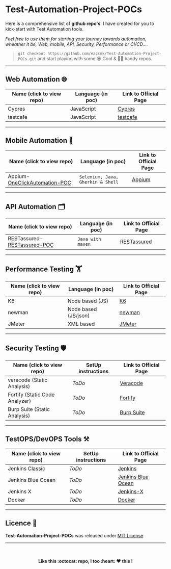 # **Test-Automation-Project-POCs**

Here is a comprehensive list of **github repo's**. I have created for you to kick-start with Test Automation tools.
 
 _Feel free to use them for starting your journey towards automation, wheather it be, Web, mobile, API, Security, Performance or CI/CD...._

> `git checkout https://github.com/eaccmk/Test-Automation-Project-POCs.git` and start playing with some 😎 Cool & 💁🏻 handy repos. 


---
## **Web Automation** 🌐


| **Name (click to view repo)**		| **Language (in poc)**	| **Link to Official Page** | 
|---------------------------------------|-----------------------|---------------------------|
|Cypres   								| JavaScript		 	| [Cypres]					|
|testcafe   							| JavaScript		 	| [testcafe]				|

---

## **Mobile Automation** 📱

| **Name (click to view repo)**		| **Language (in poc)**	            | **Link to Official Page** | 
|-----------------------------------|-----------------------------------|---------------------------|
|Appium- [OneClickAutomation-POC]	  | `Selenium, Java, Gherkin & Shell`	| [Appium]					        |

---

## **API Automation** 🗂️

| **Name (click to view repo)**		| **Language (in poc)**	| **Link to Official Page** | 
|-----------------------------------|-----------------------|---------------------------|
|RESTassured- [RESTassured-POC]  		|  `Java with maven`	  | [RESTassured]				      |


---

## **Performance Testing** 🏋️

| **Name (click to view repo)**		| **Language (in poc)**	| **Link to Official Page** | 
|---------------------------------------|-----------------------|---------------------------|
|K6   									| Node based (JS)		| [K6]						|
|newman   								| Node based (JS/json)	| [newman]					|
|JMeter   								| XML based 		 	| [JMeter]					|

---

## **Security Testing** 🛡️

| **Name (click to view repo)**		     | **SetUp instructions**| **Link to Official Page** | 
|----------------------------------------|-----------------------|---------------------------|
| veracode (Static Analysis)			       | _ToDo_				         | [Veracode]				|
| Fortify (Static Code Analyzer)		     | _ToDo_				         | [Fortify]					|
| Burp Suite (Static Analysis)			     | _ToDo_				         | [Burp Suite]				|


---

## **TestOPS/DevOPS Tools** ⚒️

| **Name (click to view repo)**		| **SetUp instructions**	| **Link to Official Page** | 
|---------------------------------------|---------------------------|---------------------------|
|Jenkins Classic  						| _ToDo_ 		 			| [Jenkins] 				|
|Jenkins Blue Ocean 					| _ToDo_ 		 			| [Jenkins Blue Ocean] 		|
|Jenkins X								| _ToDo_ 		 			| [Jenkins-X] 				|
|Docker			  						| _ToDo_ 		 			| [Docker] 					|

---

## Licence 🔰

**Test-Automation-Project-POCs** was released under [MIT License](LICENSE)

---

<p align="center">
	<br>
	<br>
  		<b>Like this :octocat: repo, I too :heart: ❤️ this !</b>
  	<br>
  	<br>
</p>




[//]: # (These are reference links used in the body of this note and get stripped out when the markdown processor does its job. There is no need to format nicely because it shouldn't be seen. Thanks SO - http://stackoverflow.com/questions/4823468/store-comments-in-markdown-syntax)

[//]: <> ( ALL Other/ relative GitHub repo links are here)
   [OneClickAutomation-POC]: <https://github.com/eaccmk/OneClickAutomation>
   [RESTassured-POC]: <https://github.com/eaccmk/RESTassured-POC>


[//]: <> ( ALL official links are here)
   
[//]: <> (Web)
   [Cypres]: <https://www.cypress.io/>
   [Testcafe]: <https://devexpress.github.io/testcafe/>

[//]: <> (Mobile)
   [Appium]: <http://appium.io/>

[//]: <> (API)
   [RESTassured]: <https://github.com/rest-assured/rest-assured/wiki>
   [Postman]: <https://learning.postman.com/docs/postman/launching-postman/introduction/>

[//]: <> (Performance)
   [K6]: <https://k6.io/>
   [newman]: <https://github.com/postmanlabs/newman>
   [JMeter]: <https://jmeter.apache.org/>

[//]: <> (Security)
   [Fortify]: <https://www.microfocus.com/en-us/products/static-code-analysis-sast/overview>
   [Veracode]: <https://www.veracode.com/products/binary-static-analysis-sast>
   [Burp Suite]: https://portswigger.net/burp/vulnerability-scanner>

[//]: <> (DevOPS)
   [Jenkins]: <https://jenkins.io/>
   [Jenkins Blue Ocean]: <https://jenkins.io/projects/blueocean/>
   [Jenkins-X]: <https://jenkins-x.io/>
   [Docker]: <https://www.docker.com/>


[//]: <> (Other- ToDo)
   [GitOps]: <https://www.cloudbees.com/gitops/what-is-gitops>
   [Kubernetes (K8s)]: <https://kubernetes.io/>
   [README-gitLab]: <https://about.gitlab.com/handbook/engineering/ux/technical-writing/markdown-guide/>


[//]: <> ( ```diff - text in red + text in green ! text in orange # text in gray```)

[//]: <> ( remove \ from below)
[//]: <> (- ![#f03c15]\(https://placehold.it/15/f03c15/000000?text=+\) `#f03c15`)